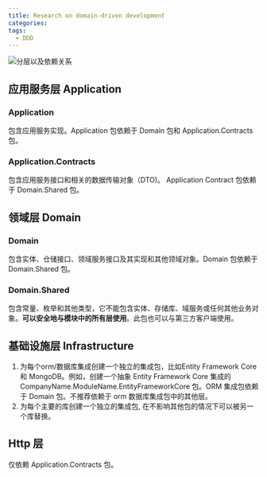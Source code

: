 ```yaml
---
title: Research on domain-driven development
categories:
tags:
  - DDD
---
```


<img src="http://jack-files.oss-cn-shenzhen.aliyuncs.com/2021-03-31-082221.jpg" alt="分层以及依赖关系"  />

## 应用服务层 Application
### Application

包含应用服务实现。Application 包依赖于 Domain 包和 Application.Contracts 包。

### Application.Contracts

包含应用服务接口和相关的数据传输对象（DTO)。 Application Contract 包依赖于 Domain.Shared 包。

## 领域层 Domain

### Domain

包含实体、仓储接口、领域服务接口及其实现和其他领域对象。Domain 包依赖于 Domain.Shared 包。

### Domain.Shared

包含常量、枚举和其他类型，它不能包含实体、存储库、域服务或任何其他业务对象。**可以安全地与模块中的所有层使用**。此包也可以与第三方客户端使用。

## 基础设施层 Infrastructure

1. 为每个orm/数据库集成创建一个独立的集成包，比如Entity Framework Core 和 MongoDB。例如，创建一个抽象 Entity Framework Core 集成的 CompanyName.ModuleName.EntityFrameworkCore 包。ORM 集成包依赖于 Domain 包。不推荐依赖于 orm 数据库集成包中的其他层。
2. 为每个主要的库创建一个独立的集成包, 在不影响其他包的情况下可以被另一个库替换。

## Http 层

仅依赖 Application.Contracts 包。

